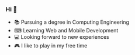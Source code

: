 ### Hi 👋

- 📚 Pursuing a degree in Computing Engineering
- ⌨ Learning Web and Mobile Development
- 💻 Looking forward to new experiences
- 🎮 I like to play in my free time
